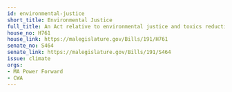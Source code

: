 ```yaml
---
id: environmental-justice
short_title: Environmental Justice
full_title: An Act relative to environmental justice and toxics reduction in the Commonwealth
house_no: H761
house_link: https://malegislature.gov/Bills/191/H761
senate_no: S464
senate_link: https://malegislature.gov/Bills/191/S464
issue: climate
orgs:
- MA Power Forward
- CWA
---
```

